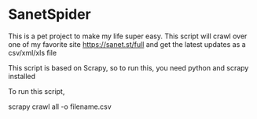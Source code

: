 # SanetSpider

This is a pet project to make my life super easy.
This script will crawl over one of my favorite site https://sanet.st/full and get the latest updates as a csv/xml/xls file

This script is based on Scrapy, so to run this, you need python and scrapy installed

To run this script,

scrapy crawl all -o filename.csv

